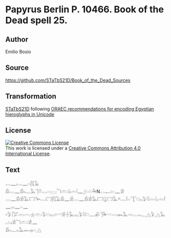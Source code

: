 # Papyrus Berlin P. 10466. Book of the Dead spell 25.

## Author 

Emilio Bosio

## Source 

https://github.com/STaTbS21D/Book_of_the_Dead_Sources

## Transformation 

[STaTbS21D](https://statbs21d.github.io/) following [ORAEC recommendations for encoding Egyptian hieroglyphs in Unicode](https://github.com/oraec/recommendations-encoding-hieroglyphs)

## License 

<a rel="license" href="http://creativecommons.org/licenses/by/4.0/"><img alt="Creative Commons License" style="border-width:0" src="https://i.creativecommons.org/l/by/4.0/88x31.png" /></a><br />This work is licensed under a <a rel="license" href="http://creativecommons.org/licenses/by/4.0/">Creative Commons Attribution 4.0 International License</a>.

## Text 

<hiero><rubrum>𓂋𓈖𓏤𓂋𓈖𓏏𓋴𓆼𓄿</rubrum><br>
<rubrum>𓀁𓂋𓈖𓀁𓆑𓅓𓊹𓌨𓂋𓏏𓈉𓆓𓂧𓌃𓏤𓏛𓇋𓈖</rubrum>𓊨𓏏𓇳𓅆N𓂋𓂝𓏏𓈖𓀀<br>
𓂋𓈖𓀁𓀀𓅓𓉐𓅨𓂋𓉐𓋴𓆼𓄿𓀁𓈖𓀀𓂋𓈖𓀁𓀀𓅓𓉐𓊮𓉐𓅓𓎼𓂋𓎛𓏏𓇰𓇳𓏤𓊪𓅱𓇋𓇋𓏛𓇋𓊪𓏛𓆳𓈖𓏥𓈖𓏏𓈖<br>
𓏌𓅱𓌙𓅯𓏛𓇹𓇼𓂧𓅱𓇳𓏤𓏥𓏌𓎡𓀀𓏶𓅓𓏭𓊪𓅱𓇋𓇋𓈞𓊃𓀉𓊹𓅆𓎟𓏏𓏏𓍃𓅓𓏛𓂋𓆑𓂻𓅱𓂻𓅓𓐟𓏤𓀀𓆓𓂧𓀀𓈖<br>
𓀁𓆑𓏭𓅓𓆱𓐍𓏏𓂻<br></hiero>
